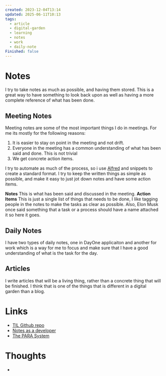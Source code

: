 ```yaml
---
created: 2023-12-04T13:14
updated: 2025-06-11T10:13
tags:
  - article
  - digital-garden
  - learning
  - notes
  - work
  - daily-note
Finished: false
---
```


# Notes
I try to take notes as much as possible, and having them stored. This is a great way to have something to look back upon as well as having a more complete reference of what has been done. 


## Meeting Notes

Meeting notes are some of the most important things I do in meetings. For me its mostly for the following reasons: 
1. It is easier to stay on point in the meeting and not drift. 
2. Everyone in the meeting has a common understanding of what has been said and done. This is not trivial 
3. We get concrete action items. 
   
I try to automate as much of the process, so i use [Alfred](../../Mac/Alfred.md) and snippets to create a standard format. I try to keep the written things as simple as possible, and make it easy to just jot down notes and have some action items. 

**Notes**
This is what has been said and discussed in the meeting. 
**Action Items**
This is just a single list of things that needs to be done, I like tagging people in the notes to make the tasks as clear as possible. Also, Elon Musk once said something that a task or a process should have a name attached it so here it goes. 

## Daily Notes
I have two types of daily notes, one in DayOne applicaiton and another for work which is a way for me to focus and make sure that I have a good understanding of what is the task for the day. 

## Articles

I write articles that will be a living thing, rather than a concrete thing that will be finished. I think that is one of the things that is different in a digital garden than a blog. 

# Links
- [TIL Github repo](https://github.com/williln/til) 
- [Notes as a developer](https://hamatti.org/posts/how-i-take-work-notes-as-a-developer/)
- [The PARA System](https://www.buildingasecondbrain.com/para)

# Thoughts 
- 


